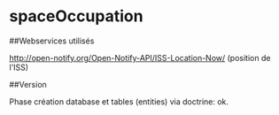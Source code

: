 # spaceOccupation


##Webservices utilisés


http://open-notify.org/Open-Notify-API/ISS-Location-Now/ (position de l'ISS)


##Version

Phase création database et tables (entities) via doctrine: ok.
